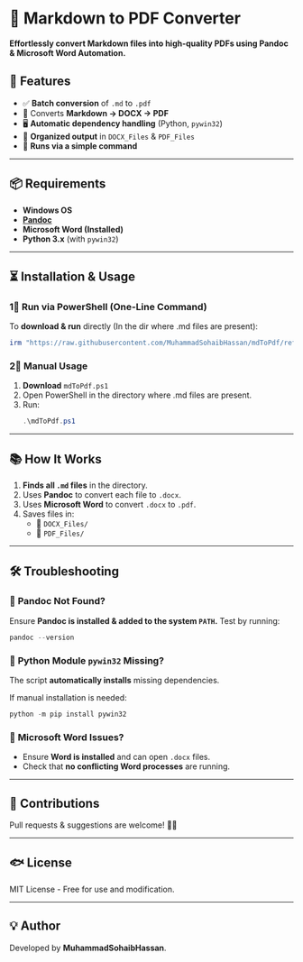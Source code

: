 # 📝 Markdown to PDF Converter
**Effortlessly convert Markdown files into high-quality PDFs using Pandoc & Microsoft Word Automation.**

## 🚀 Features
- ✅ **Batch conversion** of `.md` to `.pdf`
- 📝 Converts **Markdown → DOCX → PDF**
- 🖥 **Automatic dependency handling** (Python, `pywin32`)
- 📁 **Organized output** in `DOCX_Files` & `PDF_Files`
- 🔧 **Runs via a simple command**

---

## 📦 Requirements
- **Windows OS**
- **[Pandoc](https://pandoc.org/installing.html)**
- **Microsoft Word (Installed)**
- **Python 3.x** (with `pywin32`)

---

## ⏳ Installation & Usage

### **1⃣ Run via PowerShell (One-Line Command)**
To **download & run** directly (In the dir where .md files are present):
```powershell
irm "https://raw.githubusercontent.com/MuhammadSohaibHassan/mdToPdf/refs/heads/main/mdToPdf.ps1" | iex
```
### **2⃣ Manual Usage**
1. **Download** `mdToPdf.ps1`
2. Open PowerShell in the directory where .md files are present.
3. Run:
   ```powershell
   .\mdToPdf.ps1
   ```

---

## 📚 How It Works
1. **Finds all `.md` files** in the directory.
2. Uses **Pandoc** to convert each file to `.docx`.
3. Uses **Microsoft Word** to convert `.docx` to `.pdf`.
4. Saves files in:
   - 📂 `DOCX_Files/`
   - 📂 `PDF_Files/`

---

## 🛠 Troubleshooting

### 🔹 **Pandoc Not Found?**
Ensure **Pandoc is installed & added to the system `PATH`.**
Test by running:
```powershell
pandoc --version
```

### 🔹 **Python Module `pywin32` Missing?**
The script **automatically installs** missing dependencies.

If manual installation is needed:
```powershell
python -m pip install pywin32
```

### 🔹 **Microsoft Word Issues?**
- Ensure **Word is installed** and can open `.docx` files.
- Check that **no conflicting Word processes** are running.

---

## 💚 Contributions
Pull requests & suggestions are welcome! 🎉🚀

---

## 🐟 License
MIT License - Free for use and modification.

---

## 💡 Author
Developed by **MuhammadSohaibHassan**.

